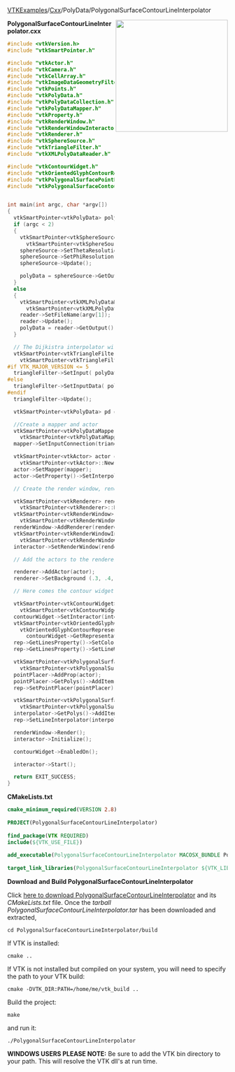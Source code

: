 [VTKExamples](/home/)/[Cxx](/Cxx)/PolyData/PolygonalSurfaceContourLineInterpolator

<img align="right" src="https://github.com/lorensen/VTKExamples/blob/gh-pages/Testing/Baseline/PolyData/TestPolygonalSurfaceContourLineInterpolator.png?raw=true" width="256" />

**PolygonalSurfaceContourLineInterpolator.cxx**
```c++
#include <vtkVersion.h>
#include "vtkSmartPointer.h"

#include "vtkActor.h"
#include "vtkCamera.h"
#include "vtkCellArray.h"
#include "vtkImageDataGeometryFilter.h"
#include "vtkPoints.h"
#include "vtkPolyData.h"
#include "vtkPolyDataCollection.h"
#include "vtkPolyDataMapper.h"
#include "vtkProperty.h"
#include "vtkRenderWindow.h"
#include "vtkRenderWindowInteractor.h"
#include "vtkRenderer.h"
#include "vtkSphereSource.h"
#include "vtkTriangleFilter.h"
#include "vtkXMLPolyDataReader.h"

#include "vtkContourWidget.h"
#include "vtkOrientedGlyphContourRepresentation.h"
#include "vtkPolygonalSurfacePointPlacer.h"
#include "vtkPolygonalSurfaceContourLineInterpolator.h"


int main(int argc, char *argv[])
{
  vtkSmartPointer<vtkPolyData> polyData;
  if (argc < 2)
  {
    vtkSmartPointer<vtkSphereSource> sphereSource =
      vtkSmartPointer<vtkSphereSource>::New();
    sphereSource->SetThetaResolution(40);
    sphereSource->SetPhiResolution(20);
    sphereSource->Update();

    polyData = sphereSource->GetOutput();
  }
  else
  {
    vtkSmartPointer<vtkXMLPolyDataReader> reader =
      vtkSmartPointer<vtkXMLPolyDataReader>::New();
    reader->SetFileName(argv[1]);
    reader->Update();
    polyData = reader->GetOutput();
  }

  // The Dijkistra interpolator will not accept cells that aren't triangles
  vtkSmartPointer<vtkTriangleFilter> triangleFilter =
    vtkSmartPointer<vtkTriangleFilter>::New();
#if VTK_MAJOR_VERSION <= 5
  triangleFilter->SetInput( polyData );
#else
  triangleFilter->SetInputData( polyData );
#endif
  triangleFilter->Update();

  vtkSmartPointer<vtkPolyData> pd = triangleFilter->GetOutput();

  //Create a mapper and actor
  vtkSmartPointer<vtkPolyDataMapper> mapper =
    vtkSmartPointer<vtkPolyDataMapper>::New();
  mapper->SetInputConnection(triangleFilter->GetOutputPort());

  vtkSmartPointer<vtkActor> actor =
    vtkSmartPointer<vtkActor>::New();
  actor->SetMapper(mapper);
  actor->GetProperty()->SetInterpolationToFlat();

  // Create the render window, renderer and interactor.

  vtkSmartPointer<vtkRenderer> renderer =
    vtkSmartPointer<vtkRenderer>::New();
  vtkSmartPointer<vtkRenderWindow> renderWindow =
    vtkSmartPointer<vtkRenderWindow>::New();
  renderWindow->AddRenderer(renderer);
  vtkSmartPointer<vtkRenderWindowInteractor> interactor =
    vtkSmartPointer<vtkRenderWindowInteractor>::New();
  interactor->SetRenderWindow(renderWindow);

  // Add the actors to the renderer, set the background and size

  renderer->AddActor(actor);
  renderer->SetBackground (.3, .4, .5);

  // Here comes the contour widget stuff...

  vtkSmartPointer<vtkContourWidget> contourWidget =
    vtkSmartPointer<vtkContourWidget>::New();
  contourWidget->SetInteractor(interactor);
  vtkSmartPointer<vtkOrientedGlyphContourRepresentation> rep =
    vtkOrientedGlyphContourRepresentation::SafeDownCast(
      contourWidget->GetRepresentation());
  rep->GetLinesProperty()->SetColor(1, 0.2, 0);
  rep->GetLinesProperty()->SetLineWidth(3.0);

  vtkSmartPointer<vtkPolygonalSurfacePointPlacer> pointPlacer =
    vtkSmartPointer<vtkPolygonalSurfacePointPlacer>::New();
  pointPlacer->AddProp(actor);
  pointPlacer->GetPolys()->AddItem( pd );
  rep->SetPointPlacer(pointPlacer);

  vtkSmartPointer<vtkPolygonalSurfaceContourLineInterpolator> interpolator =
    vtkSmartPointer<vtkPolygonalSurfaceContourLineInterpolator>::New();
  interpolator->GetPolys()->AddItem( pd );
  rep->SetLineInterpolator(interpolator);

  renderWindow->Render();
  interactor->Initialize();

  contourWidget->EnabledOn();

  interactor->Start();

  return EXIT_SUCCESS;
}
```
**CMakeLists.txt**
```cmake
cmake_minimum_required(VERSION 2.8)
 
PROJECT(PolygonalSurfaceContourLineInterpolator)
 
find_package(VTK REQUIRED)
include(${VTK_USE_FILE})
 
add_executable(PolygonalSurfaceContourLineInterpolator MACOSX_BUNDLE PolygonalSurfaceContourLineInterpolator.cxx)
 
target_link_libraries(PolygonalSurfaceContourLineInterpolator ${VTK_LIBRARIES})
```

**Download and Build PolygonalSurfaceContourLineInterpolator**

Click [here to download PolygonalSurfaceContourLineInterpolator](https://github.com/lorensen/VTKWikiExamplesTarballs/raw/master/PolygonalSurfaceContourLineInterpolator.tar) and its *CMakeLists.txt* file.
Once the *tarball PolygonalSurfaceContourLineInterpolator.tar* has been downloaded and extracted,
```
cd PolygonalSurfaceContourLineInterpolator/build 
```
If VTK is installed:
```
cmake ..
```
If VTK is not installed but compiled on your system, you will need to specify the path to your VTK build:
```
cmake -DVTK_DIR:PATH=/home/me/vtk_build ..
```
Build the project:
```
make
```
and run it:
```
./PolygonalSurfaceContourLineInterpolator
```
**WINDOWS USERS PLEASE NOTE:** Be sure to add the VTK bin directory to your path. This will resolve the VTK dll's at run time.

